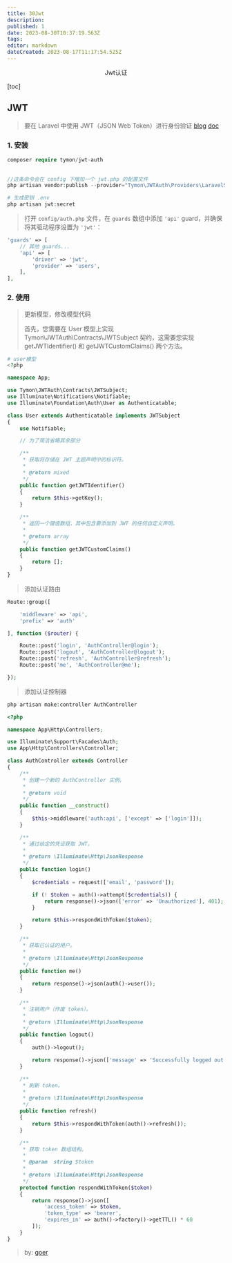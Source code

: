 ```yaml
---
title: 30Jwt
description: 
published: 1
date: 2023-08-30T10:37:19.563Z
tags: 
editor: markdown
dateCreated: 2023-08-17T11:17:54.525Z
---
```


<center>Jwt认证</center>



[toc]





## JWT

> 要在 Laravel 中使用 JWT（JSON Web Token）进行身份验证  [blog](https://blog.csdn.net/m0_50593634/article/details/118001170) [doc](https://learnku.com/docs/jwt-auth)





### 1. 安装

```php
composer require tymon/jwt-auth
    
    
//这条命令会在 config 下增加一个 jwt.php 的配置文件
php artisan vendor:publish --provider="Tymon\JWTAuth\Providers\LaravelServiceProvider"

# 生成密钥 .env
php artisan jwt:secret
```

> 打开 `config/auth.php` 文件，在 `guards` 数组中添加 `'api'` guard，并确保将其驱动程序设置为 `'jwt'`：

```php
'guards' => [
    // 其他 guards...
    'api' => [
        'driver' => 'jwt',
        'provider' => 'users',
    ],
],
```





### 2. 使用

> 更新模型，修改模型代码
>
> 首先，您需要在 User 模型上实现 Tymon\JWTAuth\Contracts\JWTSubject 契约，这需要您实现 getJWTIdentifier() 和 getJWTCustomClaims() 两个方法。
>

```php
# user模型
<?php

namespace App;

use Tymon\JWTAuth\Contracts\JWTSubject;
use Illuminate\Notifications\Notifiable;
use Illuminate\Foundation\Auth\User as Authenticatable;

class User extends Authenticatable implements JWTSubject
{
    use Notifiable;

    // 为了简洁省略其余部分

    /**
     * 获取将存储在 JWT 主题声明中的标识符。
     *
     * @return mixed
     */
    public function getJWTIdentifier()
    {
        return $this->getKey();
    }

    /**
     * 返回一个键值数组，其中包含要添加到 JWT 的任何自定义声明。
     *
     * @return array
     */
    public function getJWTCustomClaims()
    {
        return [];
    }
}
```

> 添加认证路由

```php
Route::group([

    'middleware' => 'api',
    'prefix' => 'auth'

], function ($router) {

    Route::post('login', 'AuthController@login');
    Route::post('logout', 'AuthController@logout');
    Route::post('refresh', 'AuthController@refresh');
    Route::post('me', 'AuthController@me');

});
```

> 添加认证控制器

```php
php artisan make:controller AuthController
```

```php
<?php

namespace App\Http\Controllers;

use Illuminate\Support\Facades\Auth;
use App\Http\Controllers\Controller;

class AuthController extends Controller
{
    /**
     * 创建一个新的 AuthController 实例。
     *
     * @return void
     */
    public function __construct()
    {
        $this->middleware('auth:api', ['except' => ['login']]);
    }

    /**
     * 通过给定的凭证获取 JWT。
     *
     * @return \Illuminate\Http\JsonResponse
     */
    public function login()
    {
        $credentials = request(['email', 'password']);

        if (! $token = auth()->attempt($credentials)) {
            return response()->json(['error' => 'Unauthorized'], 401);
        }

        return $this->respondWithToken($token);
    }

    /**
     * 获取已认证的用户。
     *
     * @return \Illuminate\Http\JsonResponse
     */
    public function me()
    {
        return response()->json(auth()->user());
    }

    /**
     * 注销用户（作废 token）。
     *
     * @return \Illuminate\Http\JsonResponse
     */
    public function logout()
    {
        auth()->logout();

        return response()->json(['message' => 'Successfully logged out']);
    }

    /**
     * 刷新 token。
     *
     * @return \Illuminate\Http\JsonResponse
     */
    public function refresh()
    {
        return $this->respondWithToken(auth()->refresh());
    }

    /**
     * 获取 token 数组结构。
     *
     * @param  string $token
     *
     * @return \Illuminate\Http\JsonResponse
     */
    protected function respondWithToken($token)
    {
        return response()->json([
            'access_token' => $token,
            'token_type' => 'bearer',
            'expires_in' => auth()->factory()->getTTL() * 60
        ]);
    }
}
```



> by: [goer](https://vgoer.github.io/zh/notes/end/study/jwt/#jwt)


